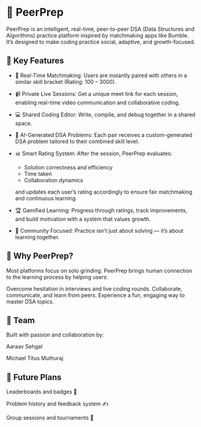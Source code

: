 # 🧠 PeerPrep

PeerPrep is an intelligent, real-time, peer-to-peer DSA (Data Structures and Algorithms) practice platform inspired by matchmaking apps like Bumble. It’s designed to make coding practice social, adaptive, and growth-focused.

## 🚀 Key Features

- 🔗 Real-Time Matchmaking: Users are instantly paired with others in a similar skill bracket (Rating: 100 – 3000).

- 📹 Private Live Sessions: Get a unique meet link for each session, enabling real-time video communication and collaborative coding.

- 💻 Shared Coding Editor: Write, compile, and debug together in a shared space.

- 🧠 AI-Generated DSA Problems: Each pair receives a custom-generated DSA problem tailored to their combined skill level.

- 📊 Smart Rating System: After the session, PeerPrep evaluates:
  - Solution correctness and efficiency
  - Time taken
  - Collaboration dynamics
  
  and updates each user’s rating accordingly to ensure fair matchmaking and continuous learning.

- 🏆 Gamified Learning: Progress through ratings, track improvements, and build motivation with a system that values growth.

- 🤝 Community Focused: Practice isn't just about solving — it’s about learning together.

## 🎯 Why PeerPrep?

Most platforms focus on solo grinding. PeerPrep brings human connection to the learning process by helping users:

Overcome hesitation in interviews and live coding rounds.
Collaborate, communicate, and learn from peers.
Experience a fun, engaging way to master DSA topics.

## 👥 Team

Built with passion and collaboration by:

Aaraav Sehgal

Michael Titus Muthuraj

## 📌 Future Plans

Leaderboards and badges 🏅

Problem history and feedback system ✍️

Group sessions and tournaments 🔁
